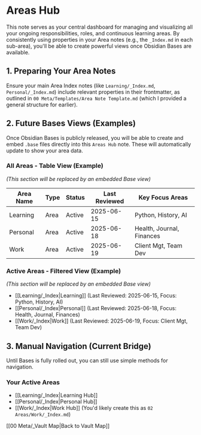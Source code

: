 # Areas Hub

This note serves as your central dashboard for managing and visualizing all your ongoing responsibilities, roles, and continuous learning areas. By consistently using properties in your Area notes (e.g., the `_Index.md` in each sub-area), you'll be able to create powerful views once Obsidian Bases are available.

## 1. Preparing Your Area Notes

Ensure your main Area Index notes (like `Learning/_Index.md`, `Personal/_Index.md`) include relevant properties in their frontmatter, as outlined in `00 Meta/Templates/Area Note Template.md` (which I provided a general structure for earlier).

## 2. Future Bases Views (Examples)

Once Obsidian Bases is publicly released, you will be able to create and embed `.base` files directly into this `Areas Hub` note. These will automatically update to show your area data.

### All Areas - Table View (Example)

_(This section will be replaced by an embedded Base view)_

|Area Name|Type|Status|Last Reviewed|Key Focus Areas|
|---|---|---|---|---|
|Learning|Area|Active|2025-06-15|Python, History, AI|
|Personal|Area|Active|2025-06-18|Health, Journal, Finances|
|Work|Area|Active|2025-06-19|Client Mgt, Team Dev|

### Active Areas - Filtered View (Example)

_(This section will be replaced by an embedded Base view)_

- [[Learning/_Index|Learning]] (Last Reviewed: 2025-06-15, Focus: Python, History, AI)
- [[Personal/_Index|Personal]] (Last Reviewed: 2025-06-18, Focus: Health, Journal, Finances)
- [[Work/_Index|Work]] (Last Reviewed: 2025-06-19, Focus: Client Mgt, Team Dev)

## 3. Manual Navigation (Current Bridge)

Until Bases is fully rolled out, you can still use simple methods for navigation.

### Your Active Areas

- [[Learning/_Index|Learning Hub]]
- [[Personal/_Index|Personal Hub]]
- [[Work/_Index|Work Hub]] (You'd likely create this as `02 Areas/Work/_Index.md`)

[[00 Meta/_Vault Map|Back to Vault Map]]